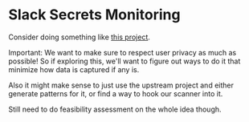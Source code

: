 # Slack Secrets Monitoring

Consider doing something like [this project](https://github.com/PaperMtn/slack-watchman-enterprise-grid).

Important: We want to make sure to respect user privacy as much as possible!
So if exploring this, we'll want to figure out ways to do it that minimize how
data is captured if any is.

Also it might make sense to just use the upstream project and either generate
patterns for it, or find a way to hook our scanner into it.

Still need to do feasibility assessment on the whole idea though.
